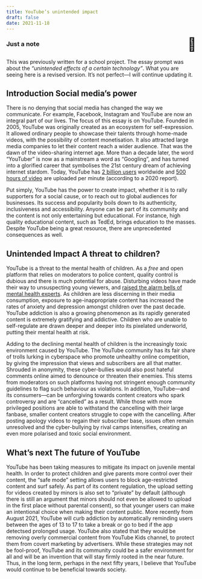 ```yaml
---
title: YouTube’s unintended impact
draft: false
date: 2021-11-18
---
```

<style>
	.emoji {
	  margin-top: -10px;
	  user-select: none;
	  font-size: 35px;
	  font-weight: normal;
	}

	.whatever {
	  display: flex;
	  justify-content: space-between;
	}
</style>
<div class="infobox">
    <h3 class="whatever">Just a note<span class="emoji">🏫</span></h3>
	<p>This was previously written for a school project. The essay prompt was about the <em>“unintended effects of a certain technology”</em>. What you are seeing here is a revised version. It’s not perfect—I will continue updating it.</p>
</div>

## Introduction <span>Social media’s power</span>
There is no denying that social media has changed the way we communicate. For example, Facebook, Instagram and YouTube are now an integral part of our lives. The focus of this essay is on YouTube. Founded in 2005, YouTube was originally created as an ecosystem for self-expression. It allowed ordinary people to showcase their talents through home-made videos, with the possibility of content monetisation. It also attracted large media companies to let their content reach a wider audience. That was the dawn of the video-sharing internet age. More than a decade later, the word “YouTuber” is now as a mainstream a word as “Googling”, and has turned into a glorified career that symbolises the 21st century dream of achieving internet stardom. Today, YouTube has [2 billion users](https://backlinko.com/youtube-users) worldwide and [500 hours of video](https://www.brandwatch.com/blog/youtube-stats/) are uploaded per minute (according to a 2020 report).

Put simply, YouTube has the power to create impact, whether it is to rally supporters for a social cause, or to reach out to global audiences for businesses. Its success and popularity boils down to its authenticity, inclusiveness and accessibility. Anyone can be part of its community and the content is not only entertaining but educational. For instance, high quality educational content, such as TedEd, brings education to the masses. Despite YouTube being a great resource, there are unprecedented consequences as well.

## Unintended Impact <span>A threat to children?</span>
YouTube is a threat to the mental health of children. As a _free_ and open platform that relies on moderators to police content, quality control is dubious and there is much potential for abuse. Disturbing videos have made their way to unsuspecting young viewers, and [raised the alarm bells of mental health experts](https://www.cnbc.com/2018/02/13/youtube-is-causing-stress-and-sexualization-in-young-children.html). As children are less discerning in their media consumption, exposure to age-inappropriate content has increased the rates of anxiety and depression amongst children over the past decade. YouTube addiction is also a growing phenomenon as its rapidly generated content is extremely gratifying and addictive. Children who are unable to self-regulate are drawn deeper and deeper into its pixelated underworld, putting their mental health at risk. 

Adding to the declining mental health of children is the increasingly toxic environment caused by YouTube. The YouTube community has its fair share of trolls lurking in cyberspace who promote unhealthy online competition, by giving the impression that views and subscribers are all that matter. Shrouded in anonymity, these cyber-bullies would also post hateful comments online aimed to denounce or threaten their enemies. This stems from moderators on such platforms having not stringent enough community guidelines to flag such behaviour as violations. In addition, YouTube—and its consumers—can be unforgiving towards content creators who spark controversy and are “cancelled” as a result. While those with more privileged positions are able to withstand the cancelling with their large fanbase, smaller content creators struggle to cope with the cancelling. After posting apology videos to regain their subscriber base, issues often remain unresolved and the cyber-bullying by rival camps intensifies, creating an even more polarised and toxic social environment.

## What’s next <span>The future of YouTube</span>
YouTube has been taking measures to mitigate its impact on juvenile mental health. In order to protect children and give parents more control over their content, the “safe mode” setting allows users to block age-restricted content and surf safely. As part of its content regulation, the upload setting for videos created by minors is also set to “private” by default (although there is still an argument that minors should not even be allowed to upload in the first place without parental consent), so that younger users can make an intentional choice when making their content public. More recently from August 2021, YouTube will curb addiction by automatically reminding users between the ages of 13 to 17 to take a break or go to bed if the app detectsed prolonged usage. YouTube also stated that they would be removing overly commercial content from YouTube Kids channel, to protect them from covert marketing by advertisers. While these strategies may not be fool-proof, YouTube and its community could be a safer environment for all and will be an invention that will stay firmly rooted in the near future.
Thus, in the long term, perhaps in the next fifty years, I believe that YouTube would continue to be beneficial towards society.